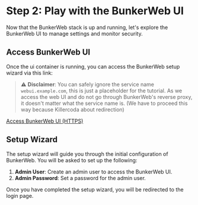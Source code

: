 
# Step 2: Play with the BunkerWeb UI

Now that the BunkerWeb stack is up and running, let's explore the BunkerWeb UI to manage settings and monitor security.

## Access BunkerWeb UI

Once the ui container is running, you can access the BunkerWeb setup wizard via this link:

> ⚠️ **Disclaimer**: You can safely ignore the service name `webui.example.com`, this is just a placeholder for the tutorial. As we access the web UI and do not go through BunkerWeb's reverse proxy, it doesn't matter what the service name is. (We have to proceed this way because Killercoda about redirection)

[Access BunkerWeb UI (HTTPS)]({{TRAFFIC_HOST1_1}})

## Setup Wizard

The setup wizard will guide you through the initial configuration of BunkerWeb. You will be asked to set up the following:

1. **Admin User**: Create an admin user to access the BunkerWeb UI.
2. **Admin Password**: Set a password for the admin user.

Once you have completed the setup wizard, you will be redirected to the login page.
